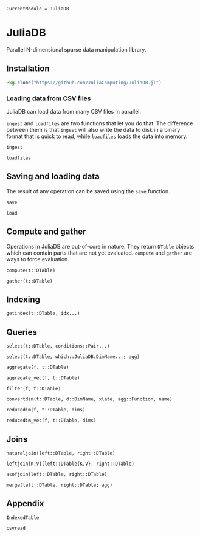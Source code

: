 ```@meta
CurrentModule = JuliaDB
```
# JuliaDB

Parallel N-dimensional sparse data manipulation library.

## Installation

```julia
Pkg.clone("https://github.com/JuliaComputing/JuliaDB.jl")
```

### Loading data from CSV files

JuliaDB can load data from many CSV files in parallel.

`ingest` and `loadfiles` are two functions that let you do that. The difference between them is that `ingest` will also write the data to disk in a binary format that is quick to read, while `loadfiles` loads the data into memory.

```@docs
ingest
```

```@docs
loadfiles
```

## Saving and loading data

The result of any operation can be saved using the `save` function.

```@docs
save
```

```@docs
load
```

## Compute and gather

Operations in JuliaDB are out-of-core in nature. They return `DTable` objects which can contain parts that are not yet evaluated. `compute` and `gather` are ways to force evaluation.

```@docs
compute(t::DTable)
```

```@docs
gather(t::DTable)
```

## Indexing

```@docs
getindex(t::DTable, idx...)
```

## Queries

```@docs
select(t::DTable, conditions::Pair...)
```

```@docs
select(t::DTable, which::JuliaDB.DimName...; agg)
```

```@docs
aggregate(f, t::DTable)
```

```@docs
aggregate_vec(f, t::DTable)
```

```@docs
filter(f, t::DTable)
```

```@docs
convertdim(t::DTable, d::DimName, xlate; agg::Function, name)
```

```@docs
reducedim(f, t::DTable, dims)
```

```@docs
reducedim_vec(f, t::DTable, dims)
```

## Joins

```@docs
naturaljoin(left::DTable, right::DTable)
```

```@docs
leftjoin{K,V}(left::DTable{K,V}, right::DTable)
```

```@docs
asofjoin(left::DTable, right::DTable)
```

```@docs
merge(left::DTable, right::DTable; agg)
```

## Appendix

```@docs
IndexedTable
```

```@docs
csvread
```
